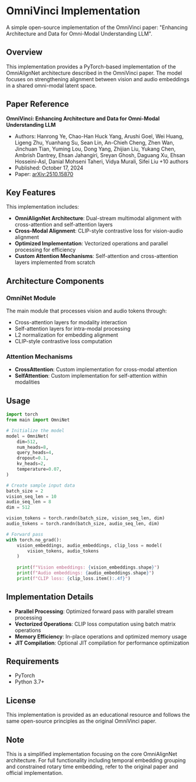 # OmniVinci Implementation

A simple open-source implementation of the OmniVinci paper: "Enhancing Architecture and Data for Omni-Modal Understanding LLM".

## Overview

This implementation provides a PyTorch-based implementation of the OmniAlignNet architecture described in the OmniVinci paper. The model focuses on strengthening alignment between vision and audio embeddings in a shared omni-modal latent space.

## Paper Reference

**OmniVinci: Enhancing Architecture and Data for Omni-Modal Understanding LLM**
- Authors: Hanrong Ye, Chao-Han Huck Yang, Arushi Goel, Wei Huang, Ligeng Zhu, Yuanhang Su, Sean Lin, An-Chieh Cheng, Zhen Wan, Jinchuan Tian, Yuming Lou, Dong Yang, Zhijian Liu, Yukang Chen, Ambrish Dantrey, Ehsan Jahangiri, Sreyan Ghosh, Daguang Xu, Ehsan Hosseini-Asl, Danial Mohseni Taheri, Vidya Murali, Sifei Liu +10 authors
- Published: October 17, 2024
- Paper: [arXiv:2510.15870](https://arxiv.org/abs/2510.15870)

## Key Features

This implementation includes:

- **OmniAlignNet Architecture**: Dual-stream multimodal alignment with cross-attention and self-attention layers
- **Cross-Modal Alignment**: CLIP-style contrastive loss for vision-audio alignment
- **Optimized Implementation**: Vectorized operations and parallel processing for efficiency
- **Custom Attention Mechanisms**: Self-attention and cross-attention layers implemented from scratch

## Architecture Components

### OmniNet Module
The main module that processes vision and audio tokens through:
- Cross-attention layers for modality interaction
- Self-attention layers for intra-modal processing
- L2 normalization for embedding alignment
- CLIP-style contrastive loss computation

### Attention Mechanisms
- **CrossAttention**: Custom implementation for cross-modal attention
- **SelfAttention**: Custom implementation for self-attention within modalities

## Usage

```python
import torch
from main import OmniNet

# Initialize the model
model = OmniNet(
    dim=512,
    num_heads=8,
    query_heads=4,
    dropout=0.1,
    kv_heads=2,
    temperature=0.07,
)

# Create sample input data
batch_size = 2
vision_seq_len = 10
audio_seq_len = 8
dim = 512

vision_tokens = torch.randn(batch_size, vision_seq_len, dim)
audio_tokens = torch.randn(batch_size, audio_seq_len, dim)

# Forward pass
with torch.no_grad():
    vision_embeddings, audio_embeddings, clip_loss = model(
        vision_tokens, audio_tokens
    )
    
    print(f"Vision embeddings: {vision_embeddings.shape}")
    print(f"Audio embeddings: {audio_embeddings.shape}")
    print(f"CLIP loss: {clip_loss.item():.4f}")
```

## Implementation Details

- **Parallel Processing**: Optimized forward pass with parallel stream processing
- **Vectorized Operations**: CLIP loss computation using batch matrix operations
- **Memory Efficiency**: In-place operations and optimized memory usage
- **JIT Compilation**: Optional JIT compilation for performance optimization

## Requirements

- PyTorch
- Python 3.7+

## License

This implementation is provided as an educational resource and follows the same open-source principles as the original OmniVinci paper.

## Note

This is a simplified implementation focusing on the core OmniAlignNet architecture. For full functionality including temporal embedding grouping and constrained rotary time embedding, refer to the original paper and official implementation.
